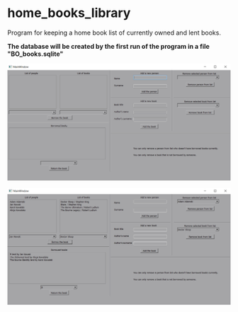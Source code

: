 # home_books_library
Program for keeping a home book list of currently owned and lent books.

**The database will be created by the first run of the program in a file "BO_books.sqlite"**

![](images/blanked_list.PNG)

![](images/filled_list.PNG)
